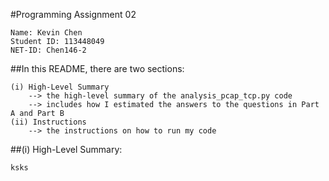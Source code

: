 #Programming Assignment 02

    Name: Kevin Chen
    Student ID: 113448049
    NET-ID: Chen146-2

##In this README, there are two sections:

    (i) High-Level Summary
        --> the high-level summary of the analysis_pcap_tcp.py code
        --> includes how I estimated the answers to the questions in Part A and Part B
    (ii) Instructions
        --> the instructions on how to run my code

##(i) High-Level Summary:
    
    ksks
    

